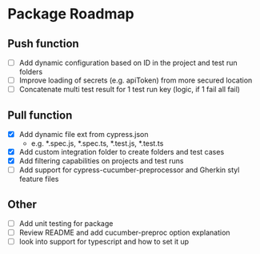 # Package Roadmap
## Push function
* [ ] Add dynamic configuration based on ID in the project and test run folders
* [ ] Improve loading of secrets (e.g. apiToken) from more secured location
* [ ] Concatenate multi test result for 1 test run key (logic, if 1 fail all fail)

## Pull function
* [x] Add dynamic file ext from cypress.json
  * e.g. *.spec.js, *.spec.ts, *.test.js, *.test.ts
* [x] Add custom integration folder to create folders and test cases
* [x] Add filtering capabilities on projects and test runs
* [ ] Add support for cypress-cucumber-preprocessor and Gherkin styl feature files

## Other
* [ ] Add unit testing for package
* [ ] Review README and add cucumber-preproc option explanation
* [ ] look into support for typescript and how to set it up